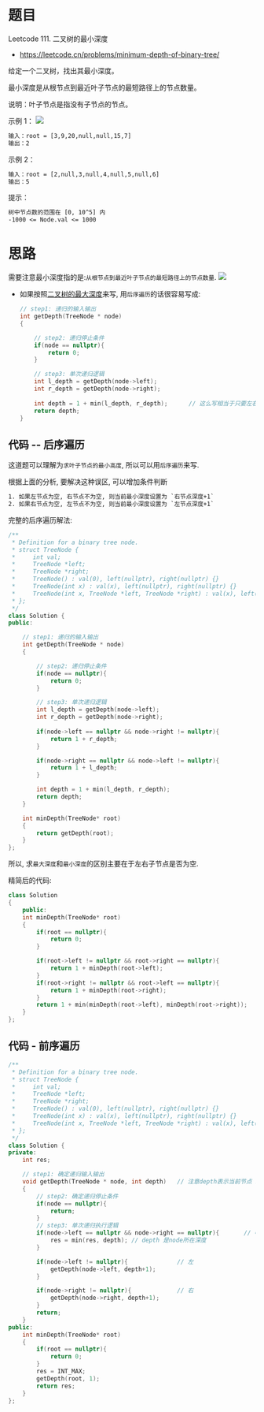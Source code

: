 # 题目
Leetcode 111. 二叉树的最小深度
- https://leetcode.cn/problems/minimum-depth-of-binary-tree/

给定一个二叉树，找出其最小深度。

最小深度是从根节点到最近叶子节点的最短路径上的节点数量。

说明：叶子节点是指没有子节点的节点。

示例 1：
![](https://assets.leetcode.com/uploads/2020/10/12/ex_depth.jpg)
```txt
输入：root = [3,9,20,null,null,15,7]
输出：2
```

示例 2：
```txt
输入：root = [2,null,3,null,4,null,5,null,6]
输出：5
```

提示：
```txt
树中节点数的范围在 [0, 10^5] 内
-1000 <= Node.val <= 1000
```

# 思路
需要注意最小深度指的是:`从根节点到最近叶子节点的最短路径上的节点数量`.
![](https://code-thinking.cdn.bcebos.com/pics/111.%E4%BA%8C%E5%8F%89%E6%A0%91%E7%9A%84%E6%9C%80%E5%B0%8F%E6%B7%B1%E5%BA%A6.png)
- 如果按照[二叉树的最大深度](../二叉树的最大深度_104/题解_104.md)来写, 用`后序遍历`的话很容易写成:
    ```cpp
    // step1: 递归的输入输出
    int getDepth(TreeNode * node)
    {

        // step2: 递归停止条件
        if(node == nullptr){
            return 0;
        }

        // step3: 单次递归逻辑
        int l_depth = getDepth(node->left);
        int r_depth = getDepth(node->right);
        
        int depth = 1 + min(l_depth, r_depth);      // 这么写相当于只要左右子树有一个为空, 就会以这个节点作为最小深度! 就犯了上面图里的错误
        return depth;
    }
    ```


## 代码 -- 后序遍历
这道题可以理解为`求叶子节点的最小高度`, 所以可以用`后序遍历`来写.

根据上面的分析, 要解决这种误区, 可以增加条件判断
```txt
1. 如果左节点为空, 右节点不为空, 则当前最小深度设置为 `右节点深度+1`
2. 如果右节点为空, 左节点不为空, 则当前最小深度设置为 `左节点深度+1`
```

完整的后序遍历解法:
```cpp
/**
 * Definition for a binary tree node.
 * struct TreeNode {
 *     int val;
 *     TreeNode *left;
 *     TreeNode *right;
 *     TreeNode() : val(0), left(nullptr), right(nullptr) {}
 *     TreeNode(int x) : val(x), left(nullptr), right(nullptr) {}
 *     TreeNode(int x, TreeNode *left, TreeNode *right) : val(x), left(left), right(right) {}
 * };
 */
class Solution {
public:

    // step1: 递归的输入输出
    int getDepth(TreeNode * node)
    {

        // step2: 递归停止条件
        if(node == nullptr){
            return 0;
        }

        // step3: 单次递归逻辑
        int l_depth = getDepth(node->left);
        int r_depth = getDepth(node->right);
        
        if(node->left == nullptr && node->right != nullptr){
            return 1 + r_depth;
        }

        if(node->right == nullptr && node->left != nullptr){
            return 1 + l_depth;
        }

        int depth = 1 + min(l_depth, r_depth);
        return depth;
    }

    int minDepth(TreeNode* root)
    {
        return getDepth(root);
    }
};
```
所以, 求`最大深度`和`最小深度`的区别主要在于左右子节点是否为空.

精简后的代码:
```cpp
class Solution
{
    public: 
    int minDepth(TreeNode* root)
    {
        if(root == nullptr){
            return 0;
        }

        if(root->left != nullptr && root->right == nullptr){
            return 1 + minDepth(root->left);
        }
        if(root->right != nullptr && root->left == nullptr){
            return 1 + minDepth(root->right);
        }
        return 1 + min(minDepth(root->left), minDepth(root->right));
    }
};
```

## 代码 - 前序遍历

```cpp
/**
 * Definition for a binary tree node.
 * struct TreeNode {
 *     int val;
 *     TreeNode *left;
 *     TreeNode *right;
 *     TreeNode() : val(0), left(nullptr), right(nullptr) {}
 *     TreeNode(int x) : val(x), left(nullptr), right(nullptr) {}
 *     TreeNode(int x, TreeNode *left, TreeNode *right) : val(x), left(left), right(right) {}
 * };
 */
class Solution {
private:
    int res;

    // step1: 确定递归输入输出
    void getDepth(TreeNode * node, int depth)   // 注意depth表示当前节点 node 所在深度
    {
        // step2: 确定递归停止条件
        if(node == nullptr){
            return;
        }
        // step3: 单次递归执行逻辑
        if(node->left == nullptr && node->right == nullptr){       // 中.   判断是否为叶子节点
            res = min(res, depth); // depth 是node所在深度
        }

        if(node->left != nullptr){              // 左
            getDepth(node->left, depth+1);
        }

        if(node->right != nullptr){             // 右
            getDepth(node->right, depth+1);
        }
        return;
    }
public:
    int minDepth(TreeNode* root) 
    {
        if(root == nullptr){
            return 0;
        }
        res = INT_MAX;
        getDepth(root, 1);
        return res;
    }
};
```

